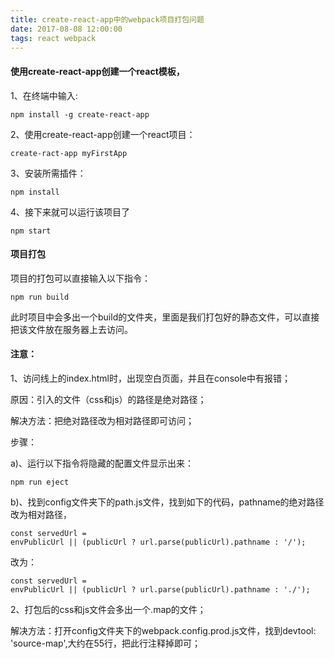 ```yaml
---
title: create-react-app中的webpack项目打包问题
date: 2017-08-08 12:00:00
tags: react webpack
---
```

#### 使用create-react-app创建一个react模板，

1、在终端中输入:
	
	npm install -g create-react-app

2、使用create-react-app创建一个react项目：
	
	create-ract-app myFirstApp

3、安装所需插件：

	npm install

4、接下来就可以运行该项目了

	npm start

#### 项目打包
项目的打包可以直接输入以下指令：
	
	npm run build

此时项目中会多出一个build的文件夹，里面是我们打包好的静态文件，可以直接把该文件放在服务器上去访问。

#### 注意：
1、访问线上的index.html时，出现空白页面，并且在console中有报错；

原因：引入的文件（css和js）的路径是绝对路径；

解决方法：把绝对路径改为相对路径即可访问；

步骤：

a)、运行以下指令将隐藏的配置文件显示出来：

	npm run eject

b)、找到config文件夹下的path.js文件，找到如下的代码，pathname的绝对路径改为相对路径，

	const servedUrl =
    envPublicUrl || (publicUrl ? url.parse(publicUrl).pathname : '/');

改为：
	
	const servedUrl =
    envPublicUrl || (publicUrl ? url.parse(publicUrl).pathname : './');
	
2、打包后的css和js文件会多出一个.map的文件；

解决方法：打开config文件夹下的webpack.config.prod.js文件，找到devtool: 'source-map',大约在55行，把此行注释掉即可；
